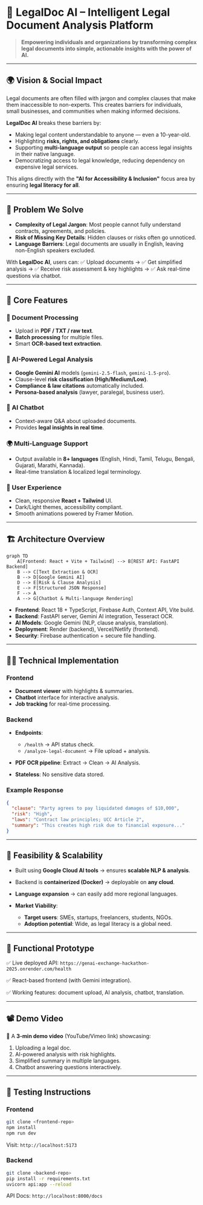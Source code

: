 # 📑 LegalDoc AI – Intelligent Legal Document Analysis Platform

> **Empowering individuals and organizations by transforming complex legal documents into simple, actionable insights with the power of AI.**

---

## 🌍 Vision & Social Impact

Legal documents are often filled with jargon and complex clauses that make them inaccessible to non-experts. This creates barriers for individuals, small businesses, and communities when making informed decisions.

**LegalDoc AI** breaks these barriers by:

* Making legal content understandable to anyone — even a 10-year-old.
* Highlighting **risks, rights, and obligations** clearly.
* Supporting **multi-language output** so people can access legal insights in their native language.
* Democratizing access to legal knowledge, reducing dependency on expensive legal services.

This aligns directly with the **"AI for Accessibility & Inclusion"** focus area by ensuring **legal literacy for all**.

---

## 🎯 Problem We Solve

* **Complexity of Legal Jargon**: Most people cannot fully understand contracts, agreements, and policies.
* **Risk of Missing Key Details**: Hidden clauses or risks often go unnoticed.
* **Language Barriers**: Legal documents are usually in English, leaving non-English speakers excluded.

With **LegalDoc AI**, users can:
✅ Upload documents → ✅ Get simplified analysis → ✅ Receive risk assessment & key highlights → ✅ Ask real-time questions via chatbot.

---

## 🚀 Core Features

### 📄 Document Processing

* Upload in **PDF / TXT / raw text**.
* **Batch processing** for multiple files.
* Smart **OCR-based text extraction**.

### 🤖 AI-Powered Legal Analysis

* **Google Gemini AI** models (`gemini-2.5-flash`, `gemini-1.5-pro`).
* Clause-level **risk classification (High/Medium/Low)**.
* **Compliance & law citations** automatically included.
* **Persona-based analysis** (lawyer, paralegal, business user).

### 💬 AI Chatbot

* Context-aware Q\&A about uploaded documents.
* Provides **legal insights in real time**.

### 🌍 Multi-Language Support

* Output available in **8+ languages** (English, Hindi, Tamil, Telugu, Bengali, Gujarati, Marathi, Kannada).
* Real-time translation & localized legal terminology.

### 🎨 User Experience

* Clean, responsive **React + Tailwind** UI.
* Dark/Light themes, accessibility compliant.
* Smooth animations powered by Framer Motion.

---

## 🏗️ Architecture Overview

```mermaid
graph TD
    A[Frontend: React + Vite + Tailwind] --> B[REST API: FastAPI Backend]
    B --> C[Text Extraction & OCR]
    B --> D[Google Gemini AI]
    D --> E[Risk & Clause Analysis]
    E --> F[Structured JSON Response]
    F --> A
    A --> G[Chatbot & Multi-language Rendering]
```

* **Frontend**: React 18 + TypeScript, Firebase Auth, Context API, Vite build.
* **Backend**: FastAPI server, Gemini AI integration, Tesseract OCR.
* **AI Models**: Google Gemini (NLP, clause analysis, translation).
* **Deployment**: Render (backend), Vercel/Netlify (frontend).
* **Security**: Firebase authentication + secure file handling.

---

## 🧑‍💻 Technical Implementation

### Frontend

* **Document viewer** with highlights & summaries.
* **Chatbot** interface for interactive analysis.
* **Job tracking** for real-time processing.

### Backend

* **Endpoints**:

  * `/health` → API status check.
  * `/analyze-legal-document` → File upload + analysis.
* **PDF OCR pipeline**: Extract → Clean → AI Analysis.
* **Stateless**: No sensitive data stored.

### Example Response

```json
{
  "clause": "Party agrees to pay liquidated damages of $10,000",
  "risk": "High",
  "laws": "Contract law principles; UCC Article 2",
  "summary": "This creates high risk due to financial exposure..."
}
```

---

## 🔑 Feasibility & Scalability

* Built using **Google Cloud AI tools** → ensures **scalable NLP & analysis**.
* Backend is **containerized (Docker)** → deployable on **any cloud**.
* **Language expansion** → can easily add more regional languages.
* **Market Viability**:

  * **Target users**: SMEs, startups, freelancers, students, NGOs.
  * **Adoption potential**: Wide, as legal literacy is a global need.

---

## 🧩 Functional Prototype

✅ Live deployed API: `https://genai-exchange-hackathon-2025.onrender.com/health`

✅ React-based frontend (with Gemini integration).

✅ Working features: document upload, AI analysis, chatbot, translation.

---

## 📽️ Demo Video

🎥 A **3-min demo video** (YouTube/Vimeo link) showcasing:

1. Uploading a legal doc.
2. AI-powered analysis with risk highlights.
3. Simplified summary in multiple languages.
4. Chatbot answering questions interactively.

---

## 📝 Testing Instructions

### Frontend

```bash
git clone <frontend-repo>
npm install
npm run dev
```

Visit: `http://localhost:5173`

### Backend

```bash
git clone <backend-repo>
pip install -r requirements.txt
uvicorn api:app --reload
```

API Docs: `http://localhost:8000/docs`
